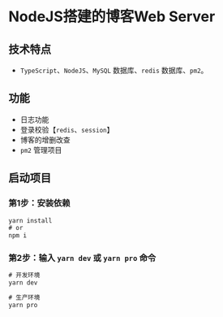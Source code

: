 # NodeJS搭建的博客Web Server

## 技术特点

- `TypeScript`、`NodeJS`、`MySQL` 数据库、`redis` 数据库、`pm2`。

## 功能

- 日志功能
- 登录校验【`redis`、`session`】
- 博客的增删改查
- `pm2` 管理项目

## 启动项目

### 第1步：安装依赖

```js
yarn install
# or
npm i
```

### 第2步：输入 `yarn dev` 或 `yarn pro` 命令

```js
# 开发环境
yarn dev

# 生产环境
yarn pro
```



